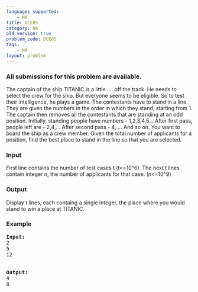 ```yaml
---
languages_supported:
    - NA
title: DCE05
category: NA
old_version: true
problem_code: DCE05
tags:
    - NA
layout: problem
---
```

###  All submissions for this problem are available. 

The captain of the ship TITANIC is a little .... off the track. He needs to select the crew for the ship. But everyone seems to be eligible. So to test their intelligence, he plays a game. 
The contestants have to stand in a line. They are given the numbers in the order in which they stand, starting from 1. The captain then removes all the contestants that are standing at an odd position. 
Initially, standing people have numbers - 1,2,3,4,5...
After first pass, people left are - 2,4,...
After second pass - 4,....
And so on.
You want to board the ship as a crew member. Given the total number of applicants for a position, find the best place to stand in the line so that you are selected.

### Input

First line contains the number of test cases t (t&lt;=10^6). The next t lines contain integer n, the number of applicants for that case. (n&lt;=10^9)

### Output

Display t lines, each containg a single integer, the place where you would stand to win a place at TITANIC.

### Example

<pre>
<b>Input:</b>
2
5
12


<b>Output:</b>
4
8
</pre>